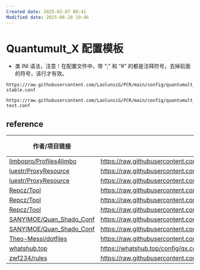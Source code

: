 ```yaml
---
Created date: 2025-02-07 00:41
Modified date: 2025-08-20 19:46
---
```

# Quantumult_X 配置模板

- 类 INI 语法，注意！在配置文件中，带 “;” 和 “#” 的都是注释符号，去掉前面的符号，该行才有效。

```
https://raw.githubusercontent.com/LaolunsiG/PCR/main/config/quantumult_x/quantumult_x-stable.conf
```

```
https://raw.githubusercontent.com/LaolunsiG/PCR/main/config/quantumult_x/quantumult_x-test.conf
```

## reference

| 作者/项目链接                                                                                                   | 配置链接                                                                                                                                                   | 群聊  |
| --------------------------------------------------------------------------------------------------------- | ------------------------------------------------------------------------------------------------------------------------------------------------------ | --- |
| [limbopro/Profiles4limbo](https://github.com/limbopro/Profiles4limbo)                                     | https://raw.githubusercontent.com/limbopro/Profiles4limbo/main/full.conf                                                                               |     |
| [luestr/ProxyResource](https://github.com/luestr/ProxyResource/tree/main/Tool/QuantumultX/Config)         | https://raw.githubusercontent.com/luestr/ProxyResource/refs/heads/main/Tool/QuantumultX/Config/Quantumult_X_Sample_Configuration_By_iKeLee.conf        |     |
| [luestr/ProxyResource](https://github.com/luestr/ProxyResource/tree/main/Tool/QuantumultX/Config)         | https://raw.githubusercontent.com/luestr/ProxyResource/refs/heads/main/Tool/QuantumultX/Config/Quantumult_X_Simple_Sample_Configuration_By_iKeLee.conf |     |
| [Repcz/Tool](https://github.com/Repcz/Tool/tree/X/QuantumultX)                                            | https://raw.githubusercontent.com/Repcz/Tool/refs/heads/X/QuantumultX/QuantumultX.conf                                                                 |     |
| [Repcz/Tool](https://github.com/Repcz/Tool/tree/X/QuantumultX)                                            | https://raw.githubusercontent.com/Repcz/Tool/refs/heads/X/QuantumultX/QuantumultX_Pro.conf                                                             |     |
| [Repcz/Tool](https://github.com/Repcz/Tool/tree/X/QuantumultX)                                            | https://raw.githubusercontent.com/Repcz/Tool/refs/heads/X/QuantumultX/QuantumultX_tvOS.conf                                                            |     |
| [SANYIMOE/Quan_Shado_Conf](https://github.com/SANYIMOE/Quan_Shado_Conf/blob/master/conf/quantumultx.conf) | https://raw.githubusercontent.com/SANYIMOE/Quan_Shado_Conf/refs/heads/master/conf/quantumultx.conf                                                     |     |
| [SANYIMOE/Quan_Shado_Conf](https://github.com/SANYIMOE/Quan_Shado_Conf/blob/master/conf/quantumult.conf)  | https://raw.githubusercontent.com/SANYIMOE/Quan_Shado_Conf/refs/heads/master/conf/quantumult.conf                                                      |     |
| [Theo-Messi/dotfiles](https://github.com/s-theo/dotfiles/blob/main/Proxy/QuantumultX/T-Config.conf)       | https://raw.githubusercontent.com/Theo-Messi/dotfiles/1e92adaf4c13afe9f62c95d8340092d6ca1dea65/QuantumultX/T-Config.conf                               |     |
| [whatshub.top](https://whatshub.top/quantumultx)                                                          | https://whatshub.top/config/qx.conf                                                                                                                    |     |
| [zwf234/rules](https://github.com/zwf234/rules/tree/master/Shadowrocket)                                  | https://raw.githubusercontent.com/zwf234/rules/master/QuantumultX/qixin.conf                                                                           |     |
